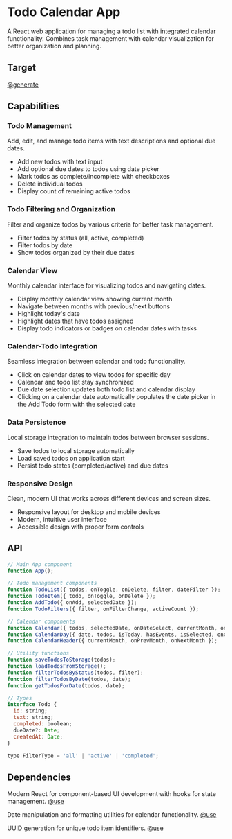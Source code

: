 # Todo Calendar App

A React web application for managing a todo list with integrated calendar functionality. Combines task management with calendar visualization for better organization and planning.

## Target

[@generate](./src/App.jsx)

## Capabilities

### Todo Management

Add, edit, and manage todo items with text descriptions and optional due dates.

- Add new todos with text input
- Add optional due dates to todos using date picker
- Mark todos as complete/incomplete with checkboxes
- Delete individual todos
- Display count of remaining active todos

### Todo Filtering and Organization

Filter and organize todos by various criteria for better task management.

- Filter todos by status (all, active, completed)
- Filter todos by date
- Show todos organized by their due dates

### Calendar View

Monthly calendar interface for visualizing todos and navigating dates.

- Display monthly calendar view showing current month
- Navigate between months with previous/next buttons
- Highlight today's date
- Highlight dates that have todos assigned
- Display todo indicators or badges on calendar dates with tasks

### Calendar-Todo Integration

Seamless integration between calendar and todo functionality.

- Click on calendar dates to view todos for specific day
- Calendar and todo list stay synchronized
- Due date selection updates both todo list and calendar display
- Clicking on a calendar date automatically populates the date picker in the Add Todo form with the selected date

### Data Persistence

Local storage integration to maintain todos between browser sessions.

- Save todos to local storage automatically
- Load saved todos on application start
- Persist todo states (completed/active) and due dates

### Responsive Design

Clean, modern UI that works across different devices and screen sizes.

- Responsive layout for desktop and mobile devices
- Modern, intuitive user interface
- Accessible design with proper form controls

## API

```javascript { .api }
// Main App component
function App();

// Todo management components
function TodoList({ todos, onToggle, onDelete, filter, dateFilter });
function TodoItem({ todo, onToggle, onDelete });
function AddTodo({ onAdd, selectedDate });
function TodoFilters({ filter, onFilterChange, activeCount });

// Calendar components
function Calendar({ todos, selectedDate, onDateSelect, currentMonth, onMonthChange });
function CalendarDay({ date, todos, isToday, hasEvents, isSelected, onClick });
function CalendarHeader({ currentMonth, onPrevMonth, onNextMonth });

// Utility functions
function saveTodosToStorage(todos);
function loadTodosFromStorage();
function filterTodosByStatus(todos, filter);
function filterTodosByDate(todos, date);
function getTodosForDate(todos, date);

// Types
interface Todo {
  id: string;
  text: string;
  completed: boolean;
  dueDate?: Date;
  createdAt: Date;
}

type FilterType = 'all' | 'active' | 'completed';
```

## Dependencies

Modern React for component-based UI development with hooks for state management.
[@use](react)

Date manipulation and formatting utilities for calendar functionality.
[@use](date-fns)

UUID generation for unique todo item identifiers.
[@use](uuid)